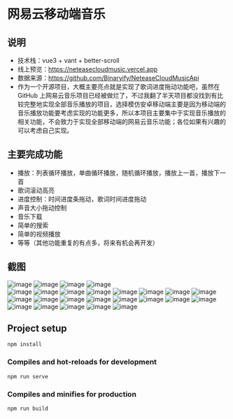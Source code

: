 # 网易云移动端音乐

## 说明
- 技术栈：vue3 + vant + better-scroll
- 线上预览：https://neteasecloudmusic.vercel.app
- 数据来源：https://github.com/Binaryify/NeteaseCloudMusicApi
- 作为一个开源项目，大概主要亮点就是实现了歌词进度拖动功能吧，虽然在 GitHub 上网易云音乐项目已经被做烂了，不过我翻了半天项目都没找到有比较完整地实现全部音乐播放的项目，选择模仿安卓移动端主要是因为移动端的音乐播放功能要考虑实现的功能更多，所以本项目主要集中于实现音乐播放的相关功能，不会致力于实现全部移动端的网易云音乐功能；各位如果有兴趣的可以考虑自己实现。

## 主要完成功能
- 播放：列表循环播放，单曲循环播放，随机循环播放，播放上一首，播放下一首
- 歌词滚动高亮
- 进度控制：时间进度条拖动，歌词时间进度拖动
- 声音大小拖动控制
- 音乐下载
- 简单的搜索
- 简单的视频播放
- 等等（其他功能重复的有点多，将来有机会再开发）

## 截图
![image](./screenshot/首页.png) ![image](./screenshot/index_2.png) ![image](./screenshot/index_3.png) 
![image](./screenshot/index_4.png)  
![image](./screenshot/index_play.png) ![image](./screenshot/index_list.png) 
![image](./screenshot/audio.png) 
![image](./screenshot/audio_not.png) ![image](./screenshot/comment.png) ![image](./screenshot/comment_floor.png) 
![image](./screenshot/download.png) 
![image](./screenshot/info_more.png) ![image](./screenshot/list.png) ![image](./screenshot/list_overlay.png) 
![image](./screenshot/rank.png) 
![image](./screenshot/search.png) ![image](./screenshot/search_advice.png) ![image](./screenshot/search_album.png) 
![image](./screenshot/search_list.png) 
![image](./screenshot/search_result.png) ![image](./screenshot/search_video.png) ![image](./screenshot/video.png) 
![image](./screenshot/singer_rank.png) 
![image](./screenshot/album.png) ![image](./screenshot/dj.png) 


## Project setup
```
npm install
```

### Compiles and hot-reloads for development
```
npm run serve
```

### Compiles and minifies for production
```
npm run build
```
